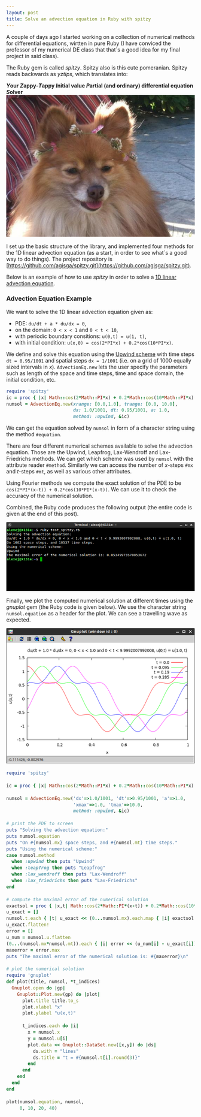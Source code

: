 ```yaml
---
layout: post
title: Solve an advection equation in Ruby with spitzy 
---
```


A couple of days ago I started working on a collection of numerical methods for differential equations, wirtten in pure Ruby (I have conviced the professor of my numerical DE class that that`s a good idea for my final project in said class).

The Ruby gem is called *spitzy*. Spitzy also is this cute pomeranian. Spitzy reads backwards as *yztips*, which translates into:

***Y*our *Z*appy-*T*appy *I*nitial value *P*artial (and ordinary) differential equation *S*olver**
![Spitzy](/images/spitzy.jpg?raw=true "Optional Title")

I set up the basic structure of the library, and implemented four methods for the 1D linear advection equation (as a start, in order to see what`s a good way to do things). The project repository is [https://github.com/agisga/spitzy.git](https://github.com/agisga/spitzy.git). 

Below is an example of how to use *spitzy* in order to solve a [1D linear advection equation](http://farside.ph.utexas.edu/teaching/329/lectures/node90.html).

### Advection Equation Example

We want to solve the 1D linear advection equation given as:

  * PDE: `du/dt + a * du/dx = 0`,
  * on the domain: `0 < x < 1` and `0 < t < 10`, 
  * with periodic boundary consitions: `u(0,t) = u(1, t)`,
  * with initial condition: `u(x,0) = cos(2*PI*x) + 0.2*cos(10*PI*x)`.

We define and solve this equation using the [Upwind scheme](http://en.wikipedia.org/wiki/Upwind_scheme) with time steps `dt = 0.95/1001` and spatial steps `dx = 1/1001` (i.e. on a grid of 1000 equally sized intervals in *x*). `AdvectionEq.new` lets the user specify the parameters such as length of the space and time steps, time and space domain, the initial condition, etc.

```Ruby
require 'spitzy'
ic = proc { |x| Math::cos(2*Math::PI*x) + 0.2*Math::cos(10*Math::PI*x) }
numsol = AdvectionEq.new(xrange: [0.0,1.0], trange: [0.0, 10.0], 
                         dx: 1.0/1001, dt: 0.95/1001, a: 1.0,
                         method: :upwind, &ic)
```

We can get the equation solved by `numsol` in form of a character string using the method `#equation`.

There are four different numerical schemes available to solve the advection equation. Those are the Upwind, Leapfrog, Lax-Wendroff and Lax-Friedrichs methods. We can get which scheme was used by `numsol` with the attribute reader `#method`. Similarly we can access the number of *x*-steps `#mx` and *t*-steps `#mt`, as well as various other attributes.

Using Fourier methods we compute the exact solution of the PDE to be `cos(2*PI*(x-t)) + 0.2*cos(10*PI*(x-t))`. We can use it to check the accuracy of the numerical solution.

Combined, the Ruby code produces the following output (the entire code is given at the end of this post).

![Advection equation example output](/images/advection_equation_example_output.png?raw=true "Advection equation example output")

Finally, we plot the computed numerical solution at different times using the *gnuplot* gem (the Ruby code is given below). We use the character string `numsol.equation` as a header for the plot. We can see a travelling wave as expected.

![Advection equation example plot](/images/advection_equation_example_plot.png?raw=true "Advection equation example plot")

```Ruby
require 'spitzy'

ic = proc { |x| Math::cos(2*Math::PI*x) + 0.2*Math::cos(10*Math::PI*x) }

numsol = AdvectionEq.new('dx'=>1.0/1001, 'dt'=>0.95/1001, 'a'=>1.0, 
                         'xmax'=>1.0, 'tmax'=>10.0, 
                         method: :upwind, &ic)

# print the PDE to screen
puts "Solving the advection equation:"
puts numsol.equation
puts "On #{numsol.mx} space steps, and #{numsol.mt} time steps."
puts "Using the numerical scheme:"
case numsol.method
  when :upwind then puts "Upwind"
  when :leapfrog then puts "Leapfrog"
  when :lax_wendroff then puts "Lax-Wendroff"
  when :lax_friedrichs then puts "Lax-Friedrichs"
end

# compute the maximal error of the numerical solution
exactsol = proc { |x,t| Math::cos(2*Math::PI*(x-t)) + 0.2*Math::cos(10*Math::PI*(x-t)) }
u_exact = []
numsol.t.each { |t| u_exact << (0...numsol.mx).each.map { |i| exactsol.call(numsol.x[i],t) } }
u_exact.flatten!
error = []
u_num = numsol.u.flatten
(0...(numsol.mx*numsol.mt)).each { |i| error << (u_num[i] - u_exact[i]).abs }
maxerror = error.max
puts "The maximal error of the numerical solution is: #{maxerror}\n"

# plot the numerical solution
require 'gnuplot'
def plot(title, numsol, *t_indices)
  Gnuplot.open do |gp|
    Gnuplot::Plot.new(gp) do |plot|
      plot.title title.to_s
      plot.xlabel "x"
      plot.ylabel "u(x,t)"

      t_indices.each do |i|
        x = numsol.x
        y = numsol.u[i]
        plot.data << Gnuplot::DataSet.new([x,y]) do |ds|
          ds.with = "lines"
          ds.title = "t = #{numsol.t[i].round(3)}"
        end
      end
    end
  end
end

plot(numsol.equation, numsol, 
     0, 10, 20, 40)

```
